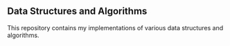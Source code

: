 
## Data Structures and Algorithms

This repository contains my implementations of various data structures and algorithms. 